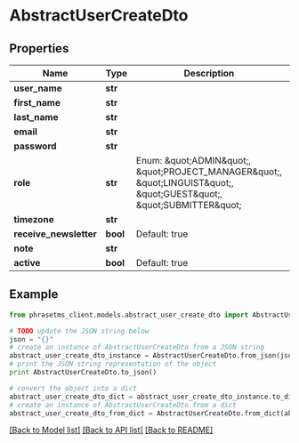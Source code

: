 # AbstractUserCreateDto

## Properties

| Name                   | Type     | Description                                                                                                                    | Notes      |
| ---------------------- | -------- | ------------------------------------------------------------------------------------------------------------------------------ | ---------- |
| **user_name**          | **str**  |                                                                                                                                |
| **first_name**         | **str**  |                                                                                                                                |
| **last_name**          | **str**  |                                                                                                                                |
| **email**              | **str**  |                                                                                                                                |
| **password**           | **str**  |                                                                                                                                |
| **role**               | **str**  | Enum: \&quot;ADMIN\&quot;, \&quot;PROJECT_MANAGER\&quot;, \&quot;LINGUIST\&quot;, \&quot;GUEST\&quot;, \&quot;SUBMITTER\&quot; |
| **timezone**           | **str**  |                                                                                                                                |
| **receive_newsletter** | **bool** | Default: true                                                                                                                  | [optional] |
| **note**               | **str**  |                                                                                                                                | [optional] |
| **active**             | **bool** | Default: true                                                                                                                  | [optional] |

## Example

```python
from phrasetms_client.models.abstract_user_create_dto import AbstractUserCreateDto

# TODO update the JSON string below
json = "{}"
# create an instance of AbstractUserCreateDto from a JSON string
abstract_user_create_dto_instance = AbstractUserCreateDto.from_json(json)
# print the JSON string representation of the object
print AbstractUserCreateDto.to_json()

# convert the object into a dict
abstract_user_create_dto_dict = abstract_user_create_dto_instance.to_dict()
# create an instance of AbstractUserCreateDto from a dict
abstract_user_create_dto_from_dict = AbstractUserCreateDto.from_dict(abstract_user_create_dto_dict)
```

[[Back to Model list]](../README.md#documentation-for-models) [[Back to API list]](../README.md#documentation-for-api-endpoints) [[Back to README]](../README.md)
